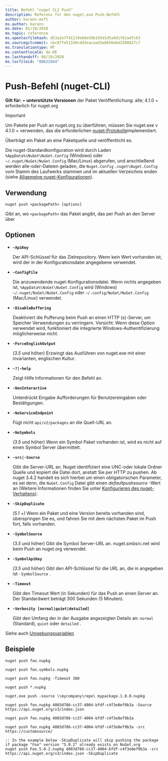 ```yaml
---
title: Befehl "nuget CLI Push"
description: Referenz für den nuget.exe Push-Befehl
author: karann-msft
ms.author: karann
ms.date: 01/18/2018
ms.topic: reference
ms.openlocfilehash: d53a2e7f41219e68e59b195d1d5a9d1f62ad7c63
ms.sourcegitcommit: cbc87fe51330cdd3eacaad3e8656eb4258882fc7
ms.translationtype: MT
ms.contentlocale: de-DE
ms.lasthandoff: 08/19/2020
ms.locfileid: "88622844"
---
```

# <a name="push-command-nuget-cli"></a>Push-Befehl (nuget-CLI)

**Gilt für:** &bullet; **unterstützte Versionen** der Paket Veröffentlichung: alle; 4.1.0 + erforderlich für nuget.org

> [!Important]
> Um Pakete per Push an nuget.org zu überführen, müssen Sie nuget.exe v 4.1.0 + verwenden, das die erforderlichen [nuget-Protokolle](../../api/nuget-protocols.md)implementiert.

Überträgt ein Paket an eine Paketquelle und veröffentlicht es.

Die nuget-Standardkonfiguration wird durch Laden `%AppData%\NuGet\NuGet.Config` (Windows) oder `~/.nuget/NuGet/NuGet.Config` (Mac/Linux) abgerufen, und anschließend werden alle-oder-Dateien geladen, die `Nuget.Config` `.nuget\Nuget.Config` vom Stamm des Laufwerks stammen und im aktuellen Verzeichnis enden (siehe [Allgemeine nuget-Konfigurationen](../../consume-packages/configuring-nuget-behavior.md)).

## <a name="usage"></a>Verwendung

```cli
nuget push <packagePath> [options]
```

Gibt an, wo `<packagePath>` das Paket angibt, das per Push an den Server über

## <a name="options"></a>Optionen

- **`-ApiKey`**

  Der API-Schlüssel für das Zielrepository. Wenn kein Wert vorhanden ist, wird der in der Konfigurationsdatei angegebene verwendet.

- **`-ConfigFile`**

  Die anzuwendende nuget-Konfigurationsdatei. Wenn nichts angegeben ist, `%AppData%\NuGet\NuGet.Config` wird (Windows) `~/.nuget/NuGet/NuGet.Config` oder `~/.config/NuGet/NuGet.Config` (Mac/Linux) verwendet.

- **`-DisableBuffering`**

  Deaktiviert die Pufferung beim Push an einen HTTP (s)-Server, um Speicher Verwendungen zu verringern. Vorsicht: Wenn diese Option verwendet wird, funktioniert die integrierte Windows-Authentifizierung möglicherweise nicht.

- **`-ForceEnglishOutput`**

  *(3.5* und höher) Erzwingt das Ausführen von nuget.exe mit einer invarianten, englischen Kultur.

- **`-?|-help`**

  Zeigt Hilfe Informationen für den Befehl an.

- **`-NonInteractive`**

  Unterdrückt Eingabe Aufforderungen für Benutzereingaben oder Bestätigungen.

- **`-NoServiceEndpoint`**

  Fügt nicht `api/v2/packages` an die Quell-URL an.

- **`-NoSymbols`**

  *(3.5* und höher) Wenn ein Symbol Paket vorhanden ist, wird es nicht auf einen Symbol Server übermittelt.

- **`-src|-Source`**

  Gibt die Server-URL an. Nuget identifiziert eine UNC-oder lokale Ordner Quelle und kopiert die Datei dort, anstatt Sie per HTTP zu pushen.  Ab nuget 3.4.2 handelt es sich hierbei um einen obligatorischen Parameter, es sei denn, die `NuGet.Config` Datei gibt einen *defaultpushsource* -Wert an (Weitere Informationen finden Sie unter [Konfigurieren des nuget-Verhaltens](../../consume-packages/configuring-nuget-behavior.md)).

- **`-SkipDuplicate`**

  *(5.1 +)* Wenn ein Paket und eine Version bereits vorhanden sind, überspringen Sie es, und fahren Sie mit dem nächsten Paket im Push fort, falls vorhanden.

- **`-SymbolSource`**

  *(3.5* und höher) Gibt die Symbol Server-URL an. nuget.smbsrc.net wird beim Push an nuget.org verwendet.

- **`-SymbolApiKey`**

  *(3.5* und höher) Gibt den API-Schlüssel für die URL an, die in angegeben ist `-SymbolSource` .

- **`-Timeout`**

  Gibt den Timeout Wert (in Sekunden) für das Push an einen Server an. Der Standardwert beträgt 300 Sekunden (5 Minuten).

- **`-Verbosity [normal|quiet|detailed]`**

  Gibt den Umfang der in der Ausgabe angezeigten Details an: `normal` (Standard), `quiet` oder `detailed` .


Siehe auch [Umgebungsvariablen](cli-ref-environment-variables.md)

## <a name="examples"></a>Beispiele

```cli
nuget push foo.nupkg

nuget push foo.symbols.nupkg

nuget push foo.nupkg -Timeout 360

nuget push *.nupkg

nuget.exe push -source \\mycompany\repo\ mypackage.1.0.0.nupkg

nuget push foo.nupkg 4003d786-cc37-4004-bfdf-c4f3e8ef9b3a -Source https://api.nuget.org/v3/index.json

nuget push foo.nupkg 4003d786-cc37-4004-bfdf-c4f3e8ef9b3a

nuget push foo.nupkg 4003d786-cc37-4004-bfdf-c4f3e8ef9b3a -src https://customsource/

:: In the example below -SkipDuplicate will skip pushing the package if package "Foo" version "5.0.2" already exists on NuGet.org
nuget push Foo.5.0.2.nupkg 4003d786-cc37-4004-bfdf-c4f3e8ef9b3a -src https://api.nuget.org/v3/index.json -SkipDuplicate
```

